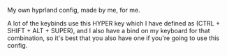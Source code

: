 My own hyprland config, made by me, for me.

A lot of the keybinds use this HYPER key which I have defined as (CTRL + SHIFT + ALT + SUPER), and I also have a bind on my keyboard for that combination, so it's best that you also have one if you're going to use this config.

